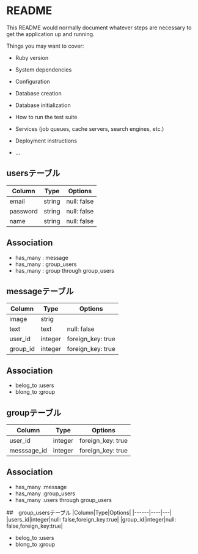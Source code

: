 # README

This README would normally document whatever steps are necessary to get the
application up and running.

Things you may want to cover:

* Ruby version

* System dependencies

* Configuration

* Database creation

* Database initialization

* How to run the test suite

* Services (job queues, cache servers, search engines, etc.)

* Deployment instructions

* ...

## usersテーブル
|Column|Type|Options|
|------|----|-------|
|email|string|null: false|
|password|string|null: false|
|name|string|null: false|

## Association
- has_many : message
- has_many : group_users
- has_many : group through group_users



## messageテーブル
|Column|Type|Options|
|------|----|-------|
|image|strig||
|text|text|null: false|
|user_id|integer|foreign_key: true|
|group_id|integer|foreign_key: true|

## Association
- belog_to :users
- blong_to :group

## groupテーブル
|Column|Type|Options|
|------|----|---|
|user_id|integer|foreign_key: true|
|messsage_id|integer|foreign_key: true|

## Association
- has_many :message
- has_many :group_users
- has_many :users through group_users

##　group_usersテーブル
|Column|Type|Options|
|------|----|---|
|users_id|integer|null: false,foreign_key:true|
|group_id|integer|null: false,foreign_key:true|

- belog_to :users
- blong_to :group






